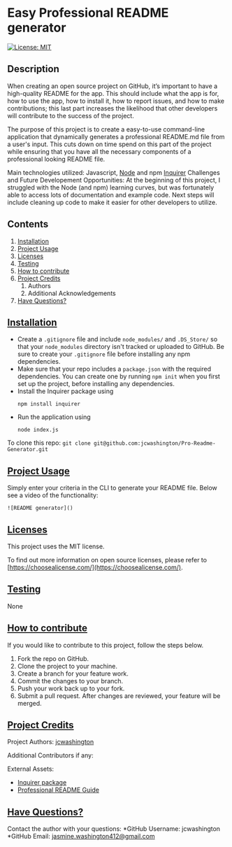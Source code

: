 
# Easy Professional README generator
  [![License: MIT](https://img.shields.io/badge/license-MIT-green)](https://opensource.org/licenses/MIT)




## Description
  When creating an open source project on GitHub, it’s important to have a high-quality README for the app. This should include what the app is for, how to use the app, how to install it, how to report issues, and how to make contributions; this last part increases the likelihood that other developers will contribute to the success of the project.

  The purpose of this project is to create a easy-to-use command-line application that dynamically generates a professional README.md file from a user's input. This cuts down on time spend on this part of the project while ensuring that you have all the necessary components of a professional looking README file.

  Main technologies utilized:
  Javascript, [Node](https://nodejs.org/en/) and npm [Inquirer](https://www.npmjs.com/package/inquirer)
  Challenges and Future Developement Opportunities:
  At the beginning of this project, I struggled with the Node (and npm) learning curves, but was fortunately able to access lots of documentation and example code. Next steps will include cleaning up code to make it easier for other developers to utilize.

## Contents

  1. [Installation](#installation)
  2. [Project Usage](#usage)
  3. [Licenses](#licenses)
  4. [Testing](#testing)
  5. [How to contribute](#contributing)
  6. [Project Credits](#credits)
      1. Authors
      2. Additional Acknowledgements
  7. [Have Questions?](#questions)

## [Installation](#installation)
  * Create a `.gitignore` file and include `node_modules/` and `.DS_Store/` so that your `node_modules` directory isn't tracked or uploaded to GitHub. Be sure to create your `.gitignore` file before installing any npm dependencies.
  * Make sure that your repo includes a `package.json` with the required dependencies. You can create one by running `npm init` when you first set up the project, before installing any dependencies.
  * Install the Inquirer package using
    ```
    npm install inquirer
    ```
  * Run the application using
    ```
    node index.js
    ```

  To clone this repo:
    ```
    git clone git@github.com:jcwashington/Pro-Readme-Generator.git
    ```

  
  ## [Project Usage](#usage)
  Simply enter your criteria in the CLI to generate your README file. Below see a video of the functionality:

    ![README generator]()
 


  ## [Licenses](#licenses)
  This project uses the MIT license.

  To find out more information on open source licenses, please refer to [https://choosealicense.com/](https://choosealicense.com/).

  ## [Testing](#testing)
  None

  ## [How to contribute](#contributing)
  If you would like to contribute to this project, follow the steps below.
  1. Fork the repo on GitHub.
  2. Clone the project to your machine.
  3. Create a branch for your feature work.
  4. Commit the changes to your branch.
  5. Push your work back up to your fork.
  6. Submit a pull request. After changes are reviewed, your feature will be merged.

  ## [Project Credits](#credits)

  Project Authors:
  [jcwashington](https://github.com/jcwashington)
  
  Additional Contributors if any: 

  External Assets:
  - [Inquirer package](https://www.npmjs.com/package/inquirer)
  - [Professional README Guide](https://coding-boot-camp.github.io/full-stack/github/professional-readme-guide)

  ## [Have Questions?](#questions)
  Contact the author with your questions:
    *GitHub Username: jcwashington
    *GitHub Email: jasmine.washington412@gmail.com

